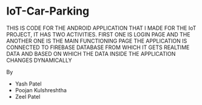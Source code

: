 # IoT-Car-Parking
THIS IS CODE FOR THE ANDROID APPLICATION THAT I MADE FOR THE IoT PROJECT, IT HAS TWO ACTIVITIES.
FIRST ONE IS LOGIN PAGE AND THE ANOTHER ONE IS THE MAIN FUNCTIONING PAGE
THE APPLICATION IS CONNECTED TO FIREBASE DATABASE FROM WHICH IT GETS REALTIME DATA AND BASED ON 
WHICH THE DATA INSIDE THE APPLICATION CHANGES DYNAMICALLY


By 
+ Yash Patel
+ Poojan Kulshreshtha
+ Zeel Patel

